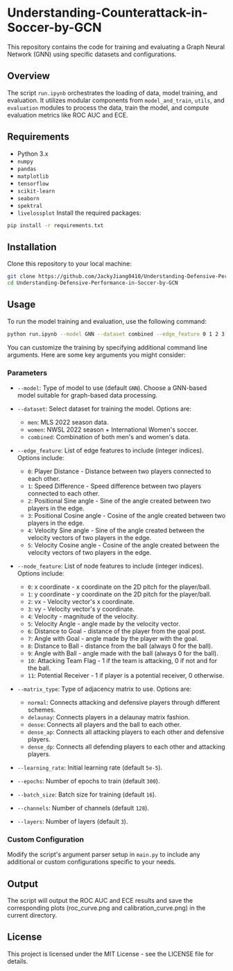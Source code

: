 # Understanding-Counterattack-in-Soccer-by-GCN

This repository contains the code for training and evaluating a Graph Neural Network (GNN) using specific datasets and configurations.

## Overview

The script `run.ipynb` orchestrates the loading of data, model training, and evaluation. It utilizes modular components from `model_and_train`, `utils`, and `evaluation` modules to process the data, train the model, and compute evaluation metrics like ROC AUC and ECE.

## Requirements

- Python 3.x
- `numpy`
- `pandas`
- `matplotlib`
- `tensorflow` 
- `scikit-learn`
- `seaborn`
- `spektral`
- `livelossplot`
Install the required packages:
```bash
pip install -r requirements.txt
```

## Installation
Clone this repository to your local machine:

```bash
git clone https://github.com/JackyJiang0410/Understanding-Defensive-Performance-in-Soccer-by-GCN.git
cd Understanding-Defensive-Performance-in-Soccer-by-GCN
```

## Usage
To run the model training and evaluation, use the following command:

```bash
python run.ipynb --model GNN --dataset combined --edge_feature 0 1 2 3 4 5 --node_feature 0 1 2 3 4 5 6 7 8 9 10 11 --matrix_type normal --learning_rate 0.00005 --epochs 300 --batch_size 16 --channels 128 --layers 3
```

You can customize the training by specifying additional command line arguments. Here are some key arguments you might consider:

### Parameters

- `--model`: Type of model to use (default `GNN`). Choose a GNN-based model suitable for graph-based data processing.

- `--dataset`: Select dataset for training the model. Options are:
  - `men`: MLS 2022 season data.
  - `women`: NWSL 2022 season + International Women's soccer.
  - `combined`: Combination of both men's and women's data.

- `--edge_feature`: List of edge features to include (integer indices). Options include:
  - `0`: Player Distance - Distance between two players connected to each other.
  - `1`: Speed Difference - Speed difference between two players connected to each other.
  - `2`: Positional Sine angle - Sine of the angle created between two players in the edge.
  - `3`: Positional Cosine angle - Cosine of the angle created between two players in the edge.
  - `4`: Velocity Sine angle - Sine of the angle created between the velocity vectors of two players in the edge.
  - `5`: Velocity Cosine angle - Cosine of the angle created between the velocity vectors of two players in the edge.

- `--node_feature`: List of node features to include (integer indices). Options include:
  - `0`: x coordinate - x coordinate on the 2D pitch for the player/ball.
  - `1`: y coordinate - y coordinate on the 2D pitch for the player/ball.
  - `2`: vx - Velocity vector's x coordinate.
  - `3`: vy - Velocity vector's y coordinate.
  - `4`: Velocity - magnitude of the velocity.
  - `5`: Velocity Angle - angle made by the velocity vector.
  - `6`: Distance to Goal - distance of the player from the goal post.
  - `7`: Angle with Goal - angle made by the player with the goal.
  - `8`: Distance to Ball - distance from the ball (always 0 for the ball).
  - `9`: Angle with Ball - angle made with the ball (always 0 for the ball).
  - `10`: Attacking Team Flag - 1 if the team is attacking, 0 if not and for the ball.
  - `11`: Potential Receiver - 1 if player is a potential receiver, 0 otherwise.

- `--matrix_type`: Type of adjacency matrix to use. Options are:
  - `normal`: Connects attacking and defensive players through different schemes.
  - `delaunay`: Connects players in a delaunay matrix fashion.
  - `dense`: Connects all players and the ball to each other.
  - `dense_ap`: Connects all attacking players to each other and defensive players.
  - `dense_dp`: Connects all defending players to each other and attacking players.

- `--learning_rate`: Initial learning rate (default `5e-5`).

- `--epochs`: Number of epochs to train (default `300`).

- `--batch_size`: Batch size for training (default `16`).

- `--channels`: Number of channels (default `128`).

- `--layers`: Number of layers (default `3`).

### Custom Configuration
Modify the script's argument parser setup in `main.py` to include any additional or custom configurations specific to your needs.

## Output
The script will output the ROC AUC and ECE results and save the corresponding plots (roc_curve.png and calibration_curve.png) in the current directory.

## License
This project is licensed under the MIT License - see the LICENSE file for details.
